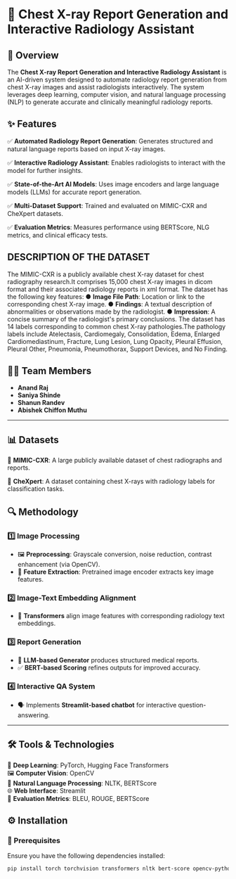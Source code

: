 # 🏥 Chest X-ray Report Generation and Interactive Radiology Assistant

## 📌 Overview
The **Chest X-ray Report Generation and Interactive Radiology Assistant** is an AI-driven system designed to automate radiology report generation from chest X-ray images and assist radiologists interactively. The system leverages deep learning, computer vision, and natural language processing (NLP) to generate accurate and clinically meaningful radiology reports.

## ✨ Features

✅ **Automated Radiology Report Generation**: Generates structured and natural language reports based on input X-ray images.

✅ **Interactive Radiology Assistant**: Enables radiologists to interact with the model for further insights.

✅ **State-of-the-Art AI Models**: Uses image encoders and large language models (LLMs) for accurate report generation.

✅ **Multi-Dataset Support**: Trained and evaluated on MIMIC-CXR and CheXpert datasets.

✅ **Evaluation Metrics**: Measures performance using BERTScore, NLG metrics, and clinical efficacy tests.

## DESCRIPTION OF THE DATASET
The MIMIC-CXR is a publicly available chest X-ray dataset for chest radiography research.It comprises 15,000 
chest X-ray images in dicom format and their associated radiology reports in xml format. The dataset has the 
following key features:
● **Image File Path**: Location or link to the corresponding chest X-ray image.
● **Findings**: A textual description of abnormalities or observations made by the radiologist.
● **Impression**: A concise summary of the radiologist's primary conclusions.
The dataset has 14 labels corresponding to common chest X-ray pathologies.The pathology labels include 
Atelectasis, Cardiomegaly, Consolidation, Edema, Enlarged Cardiomediastinum, Fracture, Lung Lesion, Lung 
Opacity, Pleural Effusion, Pleural Other, Pneumonia, Pneumothorax, Support Devices, and No Finding.

## 👨‍💻 Team Members
- **Anand Raj**
- **Saniya Shinde**
- **Shanun Randev**
- **Abishek Chiffon Muthu**

---

## 📊 Datasets

📌 **MIMIC-CXR**: A large publicly available dataset of chest radiographs and reports.

📌 **CheXpert**: A dataset containing chest X-rays with radiology labels for classification tasks.

## 🔍 Methodology

### 1️⃣ Image Processing
- 🖼 **Preprocessing**: Grayscale conversion, noise reduction, contrast enhancement (via OpenCV).
- 📌 **Feature Extraction**: Pretrained image encoder extracts key image features.

### 2️⃣ Image-Text Embedding Alignment
- 🔗 **Transformers** align image features with corresponding radiology text embeddings.

### 3️⃣ Report Generation
- 📜 **LLM-based Generator** produces structured medical reports.
- ✅ **BERT-based Scoring** refines outputs for improved accuracy.

### 4️⃣ Interactive QA System
- 🗣 Implements **Streamlit-based chatbot** for interactive question-answering.

---

## 🛠 Tools & Technologies

🚀 **Deep Learning**: PyTorch, Hugging Face Transformers  
🖼 **Computer Vision**: OpenCV  
📝 **Natural Language Processing**: NLTK, BERTScore  
🌐 **Web Interface**: Streamlit  
📏 **Evaluation Metrics**: BLEU, ROUGE, BERTScore  

## ⚙️ Installation

### 📌 Prerequisites
Ensure you have the following dependencies installed:
```bash
pip install torch torchvision transformers nltk bert-score opencv-python streamlit
